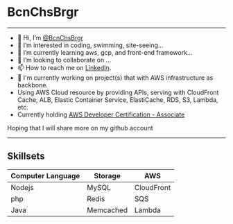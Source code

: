 
# BcnChsBrgr

---

- 👋 Hi, I’m [@BcnChsBrgr](https://github.com/BcnChsBrgr)
- 👀 I’m interested in coding, swimming, site-seeing...
- 🌱 I’m currently learning aws, gcp, and front-end framework...
- 💞️ I’m looking to collaborate on ...
- 📫 How to reach me on [LinkedIn](https://www.linkedin.com/in/yu-hin-ng-4797aa141/).
- 📝 I'm currently working on project(s) that with AWS infrastructure as backbone.
- Using AWS Cloud resource by providing APIs, serving with CloudFront Cache, ALB, Elastic Container Service, ElastiCache, RDS, S3, Lambda, etc.
- Currently holding [AWS Developer Certification - Associate](https://www.credly.com/badges/9d2a8f38-49a2-43fe-a2c1-ef86718f25ee?source=linked_in_profile)

Hoping that I will share more on my github account

---

## Skillsets

Computer Language | Storage | AWS |
---- | ---- | ---- |
Nodejs | MySQL | CloudFront |
php | Redis | SQS |
Java | Memcached | Lambda |
